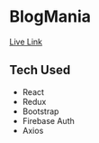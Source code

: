 # BlogMania

[Live Link](https://redux-blog-site.netlify.app)

## Tech Used

- React
- Redux
- Bootstrap
- Firebase Auth
- Axios

